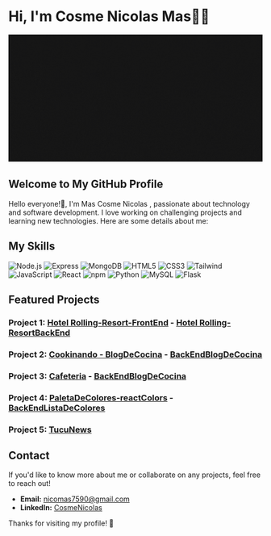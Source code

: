 <div>
  <h1>Hi, I'm Cosme Nicolas Mas👨‍💻</h1>
</div>

<img src="banner-animado.gif">

## Welcome to My GitHub Profile
Hello everyone!👋, I'm Mas Cosme Nicolas , passionate about technology and software development. I love working on challenging projects and learning new technologies. Here are some details about me:

## My Skills

![Node.js](https://img.icons8.com/color/50/000000/nodejs.png)  ![Express](https://img.icons8.com/50/000000/express-js.png)  ![MongoDB](https://img.icons8.com/color/50/000000/mongodb.png)
![HTML5](https://img.icons8.com/color/50/000000/html-5.png)  ![CSS3](https://img.icons8.com/color/50/000000/css3.png)  ![Tailwind](https://img.icons8.com/color/48/tailwindcss.png)  ![JavaScript](https://img.icons8.com/color/50/000000/javascript.png)  ![React](https://img.icons8.com/color/50/000000/react-native.png)  ![npm](https://img.icons8.com/color/50/000000/npm.png)
![Python](https://img.icons8.com/?size=50&id=l75OEUJkPAk4&format=png&color=000000)
![MySQL](https://img.icons8.com/?size=50&id=UFXRpPFebwa2&format=png&color=000000)
![Flask](https://img.icons8.com/?size=50&id=MHcMYTljfKOr&format=png&color=000000)

## Featured Projects

### Project 1: [Hotel Rolling-Resort-FrontEnd](https://github.com/CosmeNicolas/ProyectoHotelFrontEnd) - [Hotel Rolling-ResortBackEnd](https://github.com/CosmeNicolas/proyectoHotelBackEnd)

### Project 2: [Cookinando - BlogDeCocina](https://github.com/CosmeNicolas/cookinando-blogDeCocina) - [BackEndBlogDeCocina](https://github.com/CosmeNicolas/recetasBackEnd)

### Project 3: [Cafeteria](https://github.com/CosmeNicolas/cookinando-blogDeCocina) - [BackEndBlogDeCocina](https://github.com/CosmeNicolas/recetasBackEnd)

### Project 4: [PaletaDeColores-reactColors](https://github.com/CosmeNicolas/react-colors) - [BackEndListaDeColores](https://github.com/CosmeNicolas/BackListaDeColores)

### Project 5: [TucuNews](https://github.com/CosmeNicolas/tucuNewsCategoryCountry)


## Contact

If you'd like to know more about me or collaborate on any projects, feel free to reach out!

- **Email:** nicomas7590@gmail.com
- **LinkedIn:** [CosmeNicolas](https://www.linkedin.com/in/cosmenicolas/)

Thanks for visiting my profile! 🤙
